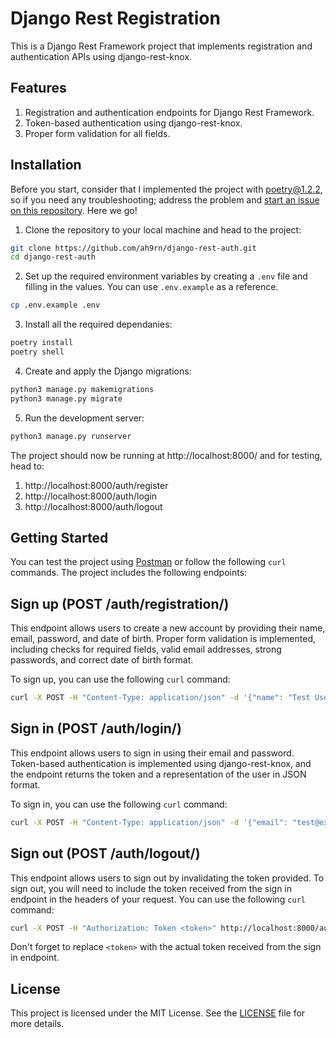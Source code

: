# Django Rest Registration

This is a Django Rest Framework project that implements registration and authentication APIs using django-rest-knox.

## Features

1. Registration and authentication endpoints for Django Rest Framework.
2. Token-based authentication using django-rest-knox.
3. Proper form validation for all fields.

## Installation

Before you start, consider that I implemented the project with [poetry@1.2.2](https://github.com/ahr9n/common-scripts/blob/main/python-poetry.sh), so if you need any troubleshooting; address the problem and [start an issue on this repository](https://github.com/ahr9n/bulletin-board-system/issues/new). Here we go!

1. Clone the repository to your local machine and head to the project:

```sh
git clone https://github.com/ah9rn/django-rest-auth.git
cd django-rest-auth
```

2. Set up the required environment variables by creating a `.env` file and filling in the values. You can use `.env.example` as a reference.

```sh
cp .env.example .env
```

3. Install all the required dependanies:

```sh
poetry install
poetry shell
```

4. Create and apply the Django migrations:

```sh
python3 manage.py makemigrations
python3 manage.py migrate
```

5. Run the development server:

```sh
python3 manage.py runserver
```

The project should now be running at http://localhost:8000/ and for testing, head to:

1. http://localhost:8000/auth/register
2. http://localhost:8000/auth/login
3. http://localhost:8000/auth/logout


## Getting Started

You can test the project using [Postman](https://www.postman.com/) or follow the following `curl` commands. The project includes the following endpoints:

## Sign up (POST /auth/registration/)

This endpoint allows users to create a new account by providing their name, email, password, and date of birth. Proper form validation is implemented, including checks for required fields, valid email addresses, strong passwords, and correct date of birth format.

To sign up, you can use the following `curl` command:

```sh
curl -X POST -H "Content-Type: application/json" -d '{"name": "Test User", "email": "test@example.com", "password1": "password123", "password2": "password123", "date_of_birth": "1995-12-01"}' http://localhost:8000/auth/registration/
```

## Sign in (POST /auth/login/)

This endpoint allows users to sign in using their email and password. Token-based authentication is implemented using django-rest-knox, and the endpoint returns the token and a representation of the user in JSON format.

To sign in, you can use the following `curl` command:

```sh
curl -X POST -H "Content-Type: application/json" -d '{"email": "test@example.com", "password": "password123"}' http://localhost:8000/auth/login/
```

## Sign out (POST /auth/logout/)

This endpoint allows users to sign out by invalidating the token provided. To sign out, you will need to include the token received from the sign in endpoint in the headers of your request. You can use the following `curl` command:

```sh
curl -X POST -H "Authorization: Token <token>" http://localhost:8000/auth/logout/
```

Don't forget to replace `<token>` with the actual token received from the sign in endpoint.

## License

This project is licensed under the MIT License. See the [LICENSE](https://github.com/ahr9n/django-rest-auth/blob/main/LICENSE) file for more details.
